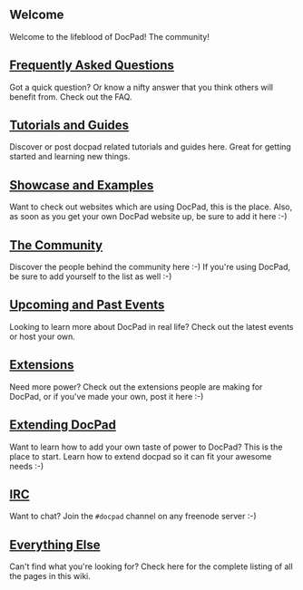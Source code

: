 ## Welcome

Welcome to the lifeblood of DocPad! The community!


## [Frequently Asked Questions](https://github.com/balupton/docpad/wiki/FAQ)

Got a quick question? Or know a nifty answer that you think others will benefit from. Check out the FAQ.


## [Tutorials and Guides](https://github.com/balupton/docpad/wiki/Tutorials)

Discover or post docpad related tutorials and guides here. Great for getting started and learning new things.


## [Showcase and Examples](https://github.com/balupton/docpad/wiki/Showcase)

Want to check out websites which are using DocPad, this is the place. Also, as soon as you get your own DocPad website up, be sure to add it here :-)

## [The Community](https://github.com/balupton/docpad/wiki/Users)

Discover the people behind the community here :-) If you're using DocPad, be sure to add yourself to the list as well :-)

## [Upcoming and Past Events](https://github.com/balupton/docpad/wiki/Events)

Looking to learn more about DocPad in real life? Check out the latest events or host your own.

## [Extensions](https://github.com/balupton/docpad/wiki/Extensions)

Need more power? Check out the extensions people are making for DocPad, or if you've made your own, post it here :-)

## [Extending DocPad](https://github.com/balupton/docpad/wiki/Extending)

Want to learn how to add your own taste of power to DocPad? This is the place to start. Learn how to extend docpad so it can fit your awesome needs :-)

## [IRC](irc://irc.freenode.net/docpad)

Want to chat? Join the `#docpad` channel on any freenode server :-)


## [Everything Else](https://github.com/balupton/docpad/wiki/_pages)

Can't find what you're looking for? Check here for the complete listing of all the pages in this wiki.